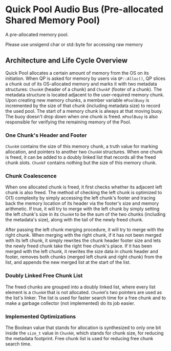 # Quick Pool Audio Bus (Pre-allocated Shared Memory Pool)

A pre-allocated memory pool.

Please use unsigend char or std::byte for accessing raw memory

## Architecture and Life Cycle Overview

Quick Pool allocates a certain amount of memory from the OS on its initiation. When QP is asked for memory by users via `QP::Alloc()`, QP slices a chunk out of its OS-allocated memory and marks it with two metadata structures: `ChunkH` (header of a chunk) and `ChunkF` (footer of a chunk). The metadata structure is located adjacent to the user-required memory chunk. Upon creating new memory chunks, a member variable `mPoolBuoy` is incremented by the size of that chunk (including metadata size) to record the used pool. The start of a memory chunk is always at that moving buoy. The buoy doesn't drop down when one chunk is freed. `mPoolBuoy` is also responsible for verifying the remaining memory of the Pool.

### One Chunk's Header and Footer

`ChunkH` contains the size of this memory chunk, a truth value for marking allocation, and pointers to another two `ChunkH` structures. When one chunk is freed, it can be added to a doubly linked list that records all the freed chunk slots. `ChunkF` contains nothing but the size of this memory chunk.

### Chunk Coalescence

When one allocated chunk is freed, it first checks whether its adjacent left chunk is also freed. The method of checking the left chunk is optimized to O(1) complexity by simply accessing the left chunk's footer and tracing back the memory location of its header via the footer's size and memory arithmetic. If true, it will try to merge with the left chunk by simply setting the left chunk's size in its `ChunkH` to be the sum of the two chunks (including the metadata's size), along with the tail of the newly freed chunk.

After passing the left chunk merging procedure, it will try to merge with the right chunk. When merging with the right chunk, if it has not been merged with its left chunk, it simply rewrites the chunk header footer size and lets the newly freed chunk take the right free chunk's place. If it has been merged with the left chunk, it rewrites the size data in chunk header and footer, removes both chunks (merged left chunk and right chunk) from the list, and appends the new merged list at the start of the list.

### Doubly Linked Free Chunk List

The freed chunks are grouped into a doubly linked list, where every list element is a `ChunkH` that is not allocated. `ChunkH`'s two pointers are used as the list's linker. The list is used for faster search time for a free chunk and to make a garbage collector (not implemented) do its job easier.

### Implemented Optimizations

The Boolean value that stands for allocation is synthesized to only one bit inside the `size_t` value in `ChunkH`, which stands for chunk size, for reducing the metadata footprint. Free chunk list is used for reducing free chunk search time.
